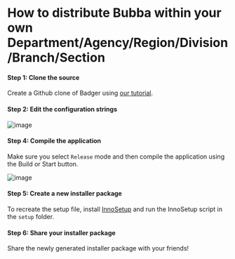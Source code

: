 # How to distribute Bubba within your own Department/Agency/Region/Division/Branch/Section

#### Step 1: Clone the source

Create a Github clone of Badger using [our tutorial](Compilation.md).

#### Step 2: Edit the configuration strings
 
![image](https://user-images.githubusercontent.com/104514709/183605417-67f274b2-fe9d-47b7-9d4e-1722387d2fb8.png)

#### Step 4: Compile the application

Make sure you select `Release` mode and then compile the application using the Build or Start button.

![image](https://user-images.githubusercontent.com/104514709/183605667-47ce966c-3167-4d34-9bd5-7feadf0710e5.png)

#### Step 5: Create a new installer package
To recreate the setup file, install [InnoSetup](https://jrsoftware.org/isinfo.php) and run the InnoSetup script in the `setup` folder.

#### Step 6: Share your installer package
Share the newly generated installer package with your friends!
